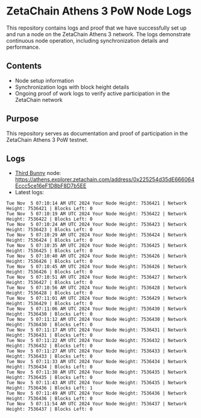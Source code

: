 # ZetaChain Athens 3 PoW Node Logs
This repository contains logs and proof that we have successfully set up and run a node on the ZetaChain Athens 3 network. The logs demonstrate continuous node operation, including synchronization details and performance.

## Contents
- Node setup information
- Synchronization logs with block height details
- Ongoing proof of work logs to verify active participation in the ZetaChain network

## Purpose
This repository serves as documentation and proof of participation in the ZetaChain Athens 3 PoW testnet.

## Logs

- [Third Bunny](https://thirdbunny.xyz/) node: https://athens.explorer.zetachain.com/address/0x225254d35dE666064Eccc5ce16eF1D8bF8D7b5EE
- Latest logs:
```
Tue Nov  5 07:10:14 AM UTC 2024 Your Node Height: 7536421 | Network Height: 7536421 | Blocks Left: 0
Tue Nov  5 07:10:19 AM UTC 2024 Your Node Height: 7536422 | Network Height: 7536422 | Blocks Left: 0
Tue Nov  5 07:10:24 AM UTC 2024 Your Node Height: 7536423 | Network Height: 7536423 | Blocks Left: 0
Tue Nov  5 07:10:29 AM UTC 2024 Your Node Height: 7536424 | Network Height: 7536424 | Blocks Left: 0
Tue Nov  5 07:10:35 AM UTC 2024 Your Node Height: 7536425 | Network Height: 7536425 | Blocks Left: 0
Tue Nov  5 07:10:40 AM UTC 2024 Your Node Height: 7536426 | Network Height: 7536426 | Blocks Left: 0
Tue Nov  5 07:10:45 AM UTC 2024 Your Node Height: 7536426 | Network Height: 7536426 | Blocks Left: 0
Tue Nov  5 07:10:51 AM UTC 2024 Your Node Height: 7536427 | Network Height: 7536427 | Blocks Left: 0
Tue Nov  5 07:10:56 AM UTC 2024 Your Node Height: 7536428 | Network Height: 7536428 | Blocks Left: 0
Tue Nov  5 07:11:01 AM UTC 2024 Your Node Height: 7536429 | Network Height: 7536429 | Blocks Left: 0
Tue Nov  5 07:11:06 AM UTC 2024 Your Node Height: 7536430 | Network Height: 7536430 | Blocks Left: 0
Tue Nov  5 07:11:12 AM UTC 2024 Your Node Height: 7536430 | Network Height: 7536430 | Blocks Left: 0
Tue Nov  5 07:11:17 AM UTC 2024 Your Node Height: 7536431 | Network Height: 7536431 | Blocks Left: 0
Tue Nov  5 07:11:22 AM UTC 2024 Your Node Height: 7536432 | Network Height: 7536432 | Blocks Left: 0
Tue Nov  5 07:11:27 AM UTC 2024 Your Node Height: 7536433 | Network Height: 7536433 | Blocks Left: 0
Tue Nov  5 07:11:33 AM UTC 2024 Your Node Height: 7536434 | Network Height: 7536434 | Blocks Left: 0
Tue Nov  5 07:11:38 AM UTC 2024 Your Node Height: 7536435 | Network Height: 7536435 | Blocks Left: 0
Tue Nov  5 07:11:43 AM UTC 2024 Your Node Height: 7536435 | Network Height: 7536436 | Blocks Left: 1
Tue Nov  5 07:11:49 AM UTC 2024 Your Node Height: 7536436 | Network Height: 7536436 | Blocks Left: 0
Tue Nov  5 07:11:54 AM UTC 2024 Your Node Height: 7536437 | Network Height: 7536437 | Blocks Left: 0
```
